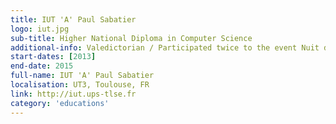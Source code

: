 ```yaml
---
title: IUT 'A' Paul Sabatier
logo: iut.jpg
sub-title: Higher National Diploma in Computer Science
additional-info: Valedictorian / Participated twice to the event Nuit de l'info
start-dates: [2013]
end-date: 2015
full-name: IUT 'A' Paul Sabatier
localisation: UT3, Toulouse, FR
link: http://iut.ups-tlse.fr
category: 'educations'
---
```

<!---
Gregoire Boiron <gregoire.boiron@gmail.com>
Copyright (c) 2018-2020 Gregoire Boiron  All Rights Reserved.
--->
